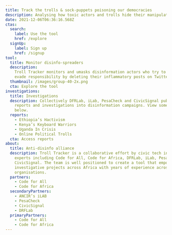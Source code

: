 ```yaml
---
title: Track the trolls & sock-puppets poisoning our democracies
description: Analysing how toxic actors and trolls hide their manipulation
date: 2021-12-06T06:36:16.568Z
ctas:
  search:
    label: Use the tool
    href: /explore
  signUp:
    label: Sign up
    href: /signup
tool:
  title: Monitor disinfo-spreaders
  description:
    Troll Tracker monitors and umasks disinformation actors who try to
    evade responsibility by deleting their inflammatory posts on Twitter.
  thumbnail: /images/group-40-2x.png
  cta: Explore the tool
investigations:
  title: Investigations
  description: Collectively DFRLab, iLab, PesaCheck and CivicSignal publish many
    reports and investigations into disinformation campaigns. View some of them
    below.
  reports:
    - Ethiopia’s Hactivism
    - Kenya’s Keyboard Warriors
    - Uganda In Crisis
    - Online Political Trolls
  cta: Access reports
about:
  title: Anti-disinfo alliance
  description: Troll Tracker is a collaborative effort by civic tech industry
    experts including Code for All, Code for Africa, DFRLab, iLab, PesaCheck and
    CivicSignal. The team is well positioned to create a tool that empowers
    investigative projects across Africa with years of experience across all
    organisations.
  partners:
    - Code for All
    - Code for Africa
  secondaryPartners:
    - ANCIR’s iLAB
    - PesaCheck
    - CivicSignal
    - DRFLab
  primaryPartners:
    - Code for All
    - Code for Africa
---
```

